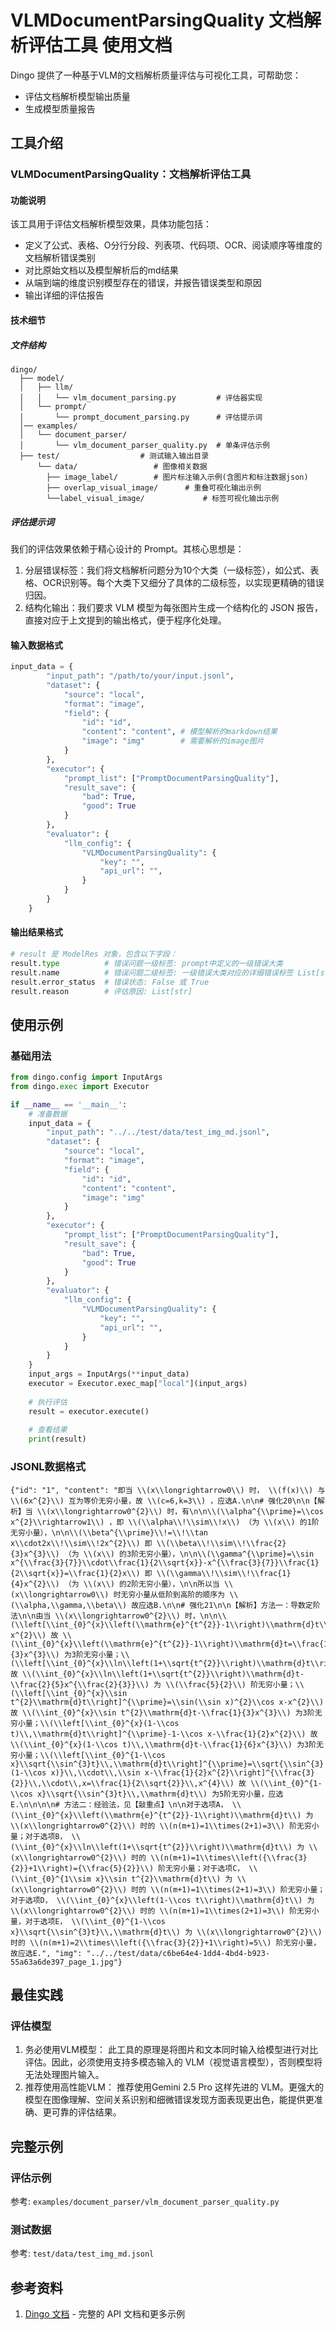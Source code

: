 # VLMDocumentParsingQuality 文档解析评估工具 使用文档

Dingo 提供了一种基于VLM的文档解析质量评估与可视化工具，可帮助您：
- 评估文档解析模型输出质量
- 生成模型质量报告

## 工具介绍

### VLMDocumentParsingQuality：文档解析评估工具

#### 功能说明
该工具用于评估文档解析模型效果，具体功能包括：
- 定义了公式、表格、O分行分段、列表项、代码项、OCR、阅读顺序等维度的文档解析错误类别
- 对比原始文档以及模型解析后的md结果
- 从端到端的维度识别模型存在的错误，并报告错误类型和原因
- 输出详细的评估报告

#### 技术细节
##### 文件结构

```
dingo/
  ├── model/
  │   ├── llm/
  │   │   └── vlm_document_parsing.py         # 评估器实现
  │   └── prompt/
  │       └── prompt_document_parsing.py      # 评估提示词
  │── examples/
  │   └── document_parser/
  │       └── vlm_document_parser_quality.py  # 单条评估示例
  ├── test/                  # 测试输入输出目录
      └── data/                 # 图像相关数据
        ├── image_label/        # 图片标注输入示例(含图片和标注数据json)
        ├── overlap_visual_image/      # 重叠可视化输出示例
        └──label_visual_image/             # 标签可视化输出示例
```

##### 评估提示词
我们的评估效果依赖于精心设计的 Prompt。其核心思想是：

1. 分层错误标签：我们将文档解析问题分为10个大类（一级标签），如公式、表格、OCR识别等。每个大类下又细分了具体的二级标签，以实现更精确的错误归因。
2. 结构化输出：我们要求 VLM 模型为每张图片生成一个结构化的 JSON 报告，直接对应于上文提到的输出格式，便于程序化处理。


#### 输入数据格式

```python
input_data = {
        "input_path": "/path/to/your/input.jsonl",
        "dataset": {
            "source": "local",
            "format": "image",
            "field": {
                "id": "id",
                "content": "content", # 模型解析的markdown结果
                "image": "img"        # 需要解析的image图片
            }
        },
        "executor": {
            "prompt_list": ["PromptDocumentParsingQuality"],
            "result_save": {
                "bad": True,
                "good": True
            }
        },
        "evaluator": {
            "llm_config": {
                "VLMDocumentParsingQuality": {
                    "key": "",
                    "api_url": "",
                }
            }
        }
    }
```

#### 输出结果格式

```python
# result 是 ModelRes 对象，包含以下字段：
result.type          # 错误问题一级标签: prompt中定义的一级错误大类
result.name          # 错误问题二级标签: 一级错误大类对应的详细错误标签 List[str]
result.error_status  # 错误状态: False 或 True
result.reason        # 评估原因: List[str]
```


## 使用示例

### 基础用法

```python
from dingo.config import InputArgs
from dingo.exec import Executor

if __name__ == '__main__':
    # 准备数据
    input_data = {
        "input_path": "../../test/data/test_img_md.jsonl",
        "dataset": {
            "source": "local",
            "format": "image",
            "field": {
                "id": "id",
                "content": "content",
                "image": "img"
            }
        },
        "executor": {
            "prompt_list": ["PromptDocumentParsingQuality"],
            "result_save": {
                "bad": True,
                "good": True
            }
        },
        "evaluator": {
            "llm_config": {
                "VLMDocumentParsingQuality": {
                    "key": "",
                    "api_url": "",
                }
            }
        }
    }
    input_args = InputArgs(**input_data)
    executor = Executor.exec_map["local"](input_args)
    
    # 执行评估
    result = executor.execute()
    
    # 查看结果
    print(result)
```

### JSONL数据格式

```jsonl
{"id": "1", "content": "即当 \\(x\\longrightarrow0\\) 时， \\(f(x)\\) 与 \\(6x^{2}\\) 互为等价无穷小量，故 \\(c=6,k=3\\) ，应选A.\n\n# 强化20\n\n【解析】当 \\(x\\longrightarrow0^{2}\\) 时，有\n\n\\(\\alpha^{\\prime}=\\cos x^{2}\\rightarrow1\\) ，即 \\(\\alpha\\!\\sim\\!x\\) （为 \\(x\\) 的1阶无穷小量），\n\n\\(\\beta^{\\prime}\\!=\\!\\tan x\\cdot2x\\!\\sim\\!2x^{2}\\) 即 \\(\\beta\\!\\sim\\!\\frac{2}{3}x^{3}\\) （为 \\(x\\) 的3阶无穷小量），\n\n\\(\\gamma^{\\prime}=\\sin x^{\\frac{3}{7}}\\cdot\\frac{1}{2\\sqrt{x}}-x^{\\frac{3}{7}}\\frac{1}{2\\sqrt{x}}=\\frac{1}{2}x\\) 即 \\(\\gamma\\!\\sim\\!\\frac{1}{4}x^{2}\\) （为 \\(x\\) 的2阶无穷小量），\n\n所以当 \\(x\\longrightarrow0\\) 时无穷小量从低阶到高阶的顺序为 \\(\\alpha,\\gamma,\\beta\\) 故应选B.\n\n# 强化21\n\n【解析】方法一：导数定阶法\n\n由当 \\(x\\longrightarrow0^{2}\\) 时，\n\n\\(\\left[\\int_{0}^{x}\\left(\\mathrm{e}^{t^{2}}-1\\right)\\mathrm{d}t\\right]^{\\prime}=\\mathrm{e}^{x^{2}}-1-x^{2}\\) 故 \\(\\int_{0}^{x}\\left(\\mathrm{e}^{t^{2}}-1\\right)\\mathrm{d}t=\\frac{1}{3}x^{3}\\) 为3阶无穷小量；\\(\\left[\\int_{0}^{x}\\ln\\left(1+\\sqrt{t^{2}}\\right)\\mathrm{d}t\\right]^{\\prime}=\\ln\\left(1+\\sqrt{x^{2}}\\right)\\sim\\sqrt{x^{2}}\\) 故 \\(\\int_{0}^{x}\\ln\\left(1+\\sqrt{t^{2}}\\right)\\mathrm{d}t-\\frac{2}{5}x^{\\frac{2}{3}}\\) 为 \\(\\frac{5}{2}\\) 阶无穷小量；\\(\\left[\\int_{0}^{x}\\sin t^{2}\\mathrm{d}t\\right]^{\\prime}=\\sin(\\sin x)^{2}\\cos x-x^{2}\\) 故 \\(\\int_{0}^{x}\\sin t^{2}\\mathrm{d}t-\\frac{1}{3}x^{3}\\) 为3阶无穷小量；\\(\\left[\\int_{0}^{x}(1-\\cos t)\\,\\mathrm{d}t\\right]^{\\prime}-1-\\cos x-\\frac{1}{2}x^{2}\\) 故 \\(\\int_{0}^{x}(1-\\cos t)\\,\\mathrm{d}t-\\frac{1}{6}x^{3}\\) 为3阶无穷小量；\\(\\left[\\int_{0}^{1-\\cos x}\\sqrt{\\sin^{3}t}\\,\\mathrm{d}t\\right]^{\\prime}=\\sqrt{\\sin^{3}(1-\\cos x)}\\,\\cdot\\,\\sin x-\\frac{1}{2}x^{2}\\right]^{\\frac{3}{2}}\\,\\cdot\\,x=\\frac{1}{2\\sqrt{2}}\\,x^{4}\\) 故 \\(\\int_{0}^{1-\\cos x}\\sqrt{\\sin^{3}t}\\,\\mathrm{d}t\\) 为5阶无穷小量，应选E.\n\n\n\n# 方法二：经验法，见【敲重点】\n\n对于选项A， \\(\\int_{0}^{x}\\left(\\mathrm{e}^{t^{2}}-1\\right)\\mathrm{d}t\\) 为 \\(x\\longrightarrow0^{2}\\) 时的 \\(n(m+1)=1\\times(2+1)=3\\) 阶无穷小量；对于选项B， \\(\\int_{0}^{x}\\ln\\left(1+\\sqrt{t^{2}}\\right)\\mathrm{d}t\\) 为 \\(x\\longrightarrow0^{2}\\) 时的 \\(n(m+1)=1\\times\\left({\\frac{3}{2}}+1\\right)={\\frac{5}{2}}\\) 阶无穷小量；对于选项C， \\(\\int_{0}^{1\\sim x}\\sin t^{2}\\mathrm{d}t\\) 为 \\(x\\longrightarrow0^{2}\\) 时的 \\(n(m+1)=1\\times(2+1)=3\\) 阶无穷小量；对于选项D， \\(\\int_{0}^{x}\\left(1-\\cos t\\right)\\mathrm{d}t\\) 为 \\(x\\longrightarrow0^{2}\\) 时的 \\(n(m+1)=1\\times(2+1)=3\\) 阶无穷小量，对于选项E， \\(\\int_{0}^{1-\\cos x}\\sqrt{\\sin^{3}t}\\,\\mathrm{d}t\\) 为 \\(x\\longrightarrow0^{2}\\) 时的 \\(n(m+1)=2\\times\\left({\\frac{3}{2}}+1\\right)=5\\) 阶无穷小量，故应选E.", "img": "../../test/data/c6be64e4-1dd4-4bd4-b923-55a63a6de397_page_1.jpg"}
```


## 最佳实践
### 评估模型
1. 务必使用VLM模型：
此工具的原理是将图片和文本同时输入给模型进行对比评估。因此，必须使用支持多模态输入的 VLM（视觉语言模型），否则模型将无法处理图片输入。
2. 推荐使用高性能VLM：
推荐使用Gemini 2.5 Pro 这样先进的 VLM。更强大的模型在图像理解、空间关系识别和细微错误发现方面表现更出色，能提供更准确、更可靠的评估结果。

## 完整示例

### 评估示例
参考: `examples/document_parser/vlm_document_parser_quality.py`

### 测试数据
参考: `test/data/test_img_md.jsonl`


## 参考资料

1. [Dingo 文档](https://deepwiki.com/MigoXLab/dingo) - 完整的 API 文档和更多示例